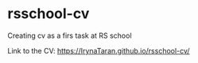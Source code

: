 # rsschool-cv
Creating cv as a firs task at RS school

Link to the CV: https://IrynaTaran.github.io/rsschool-cv/
